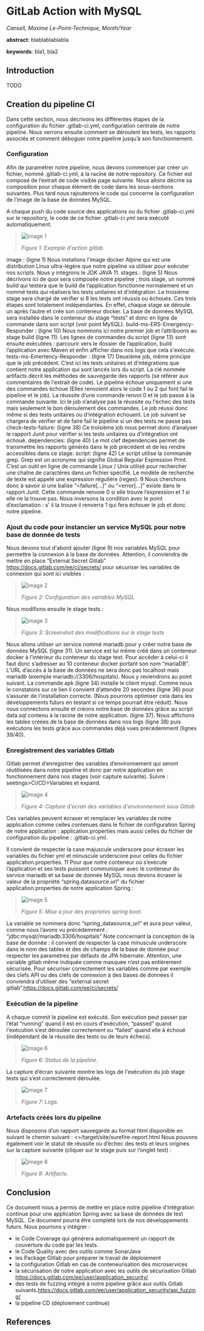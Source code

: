 # GitLab Action with MySQL
_Cansell, Maxime_
_Le-Point-Technique_, _Month/Year_

__abstract__: blablablablabla

__keywords__: bla1, bla2

## Introduction 

TODO

## Creation du pipeline CI

Dans cette section, nous décrivons les différentes étapes de la configuration du
fichier .gitlab-ci.yml, configuration centrale de notre pipeline. Nous verrons ensuite
comment se déroulent les tests, les rapports associés et comment déboguer notre
pipeline jusqu’à son fonctionnement.

### Configuration

Afin de paramétrer notre pipeline, nous devons commencer par créer un fichier,
nommé .gitlab-ci.yml, à la racine de notre repository. Ce fichier est composé de l’extrait
de code visible page suivante. Nous allons décrire sa composition pour chaque élément
de code dans les sous-sections suivantes. Plus tard nous rajouterons le code qui
concerne la configuration de l’image de la base de données MySQL.

A chaque push du code source des applications ou du fichier .gitlab-ci.yml sur le repository, le code de ce fichier .gitlab-ci.yml sera exécuté automatiquement.


> ![image 1](images/image-1.png)
>
> _Figure 1: Example d'action gitlab_

image : (ligne 1)
Nous installons l'image docker Alpine qui est une distribution Linux ultra-légère que
notre pipeline va utiliser pour exécuter nos scripts. Nous y intégrons le JDK JAVA 11.
stages : (ligne 5)
Nous décrivons ici de quoi sera composée notre pipeline ; trois stage, un nommé
build qui testera que le build de l’application fonctionne normalement et un nommé tests
qui réalisera les tests unitaires et d’intégration. Le troisième stage sera chargé de vérifier si
8
les tests ont réussis ou échoués. Ces trois étapes sont totalement indépendantes. En effet,
chaque stage se déroule un après l’autre et crée son conteneur docker. La base de
données MySQL sera installée dans le conteneur du stage “tests” et donc en ligne de
commande dans son script (voir point MySQL).
build-ms-ERS-Emergency-Responder : (ligne 10)
Nous nommons ici notre premier job et l’attribuons au stage build (ligne 11). Les
lignes de commandes du script (ligne 13) sont ensuite exécutées : parcourir vers le
dossier de l’application, build l’application avec Maven et enfin afficher dans nos logs que
cela s'exécute.
tests-ms-Emertency-Responder : (ligne 17)
Deuxième job, même principe que le job précédent. C’est ici les tests unitaires et
d’intégrations que contient notre application qui sont lancés lors du script. La clé nommée
artifacts décrit les méthodes de sauvegarde des rapports (se référer aux commentaires
de l'extrait de code).
Le pipeline échoue uniquement si une des commandes échoue (Elles renvoient
alors le code 1 ou 2 qui font fail le pipeline et le job). La réussite d’une commande renvoi 0
et le job passe à la commande suivante. Ici le job n’analyse pas la réussite ou l'échec des
tests mais seulement le bon déroulement des commandes. Le job réussi donc même si
des tests unitaires ou d’intégration échouent. Le job suivant se chargera de vérifier et de
faire fail le pipeline si un des tests ne passe pas.
check-tests-failure: (ligne 38)
Ce troisième job nous permet donc d’analyser le rapport Junit pour vérifier si les
tests unitaires ou d’intégration ont échoué.
dependencies: (ligne 40)
Le mot clef dependencies permet de transmettre les rapports générés dans le job
précédent et de les rendre accessibles dans ce stage.
script: (ligne 42)
Le script utilise la commande grep. Grep est un acronyme qui signifie Global
Regular Expression Print. C’est un outil en ligne de commande Linux / Unix utilisé pour
rechercher une chaîne de caractères dans un fichier spécifié. Le modèle de recherche de
texte est appelé une expression régulière (regex).
9
Nous cherchons donc à savoir si une balise “<failure[...]” ou “<error[...]” existe dans
le rapport Junit. Cette commande renvoie 0 si elle trouve l’expression et 1 si elle ne la
trouve pas. Nous inversons la condition avec le point d’exclamation : s' il la trouve il
renverra 1 qui fera échouer le job et donc notre pipeline.

###  Ajout du code pour instancier un service MySQL pour notre base de donnée de tests

Nous devons tout d'abord ajouter (ligne 9) nos variables MySQL pour permettre la
connexion à la base de données. Attention, il conviendra de mettre en place “External
Secret Gitlab” https://docs.gitlab.com/ee/ci/secrets/ pour sécuriser les variables de connexion qui sont ici visibles :

> ![image 2](images/image-2.png)
>
> _Figure 2: Configuration des variables MySQL_

Nous modifions ensuite le stage tests :

> ![image 3](images/image-3.png)
>
> _Figure 3: Screenshot des modifications sur le stage tests_

Nous allons utiliser un service nommé mariadb pour y créer notre base de
données MySQL (ligne 31). Un service est lui même créé dans un conteneur docker à
l'intérieur du conteneur du stage test. Pour accéder à celui-ci il faut donc s’adresser au
10
conteneur docker portant son nom “mariaDB”. L’URL d’accès à la base de données ne sera
donc pas localhost mais mariadb (exemple mariadb://3306/hospitals). Nous y
reviendrons au point suivant.
La commande apk (ligne 34) installe le client mysql. Comme nous le constatons
sur ce lien il convient d’attendre 20 secondes (ligne 36) pour s’assurer de l'installation
correcte. (Nous pourrons optimiser cela dans les développements futurs en testant si ce
temps pourrait être réduit). Nous nous connectons ensuite et créons notre base de
données grâce au script data.sql contenu à la racine de notre application. (ligne 37). Nous
affichons les tables créées de la base de données dans nos logs (ligne 38) puis exécutons
les tests grâce aux commandes déjà vues précédemment (lignes 39/40).

### Enregistrement des variables Gitlab

Gitlab permet d’enregistrer des variables d’environnement qui seront réutilisées
dans notre pipeline et donc par notre application en fonctionnement dans nos stages
(voir capture suivante). Suivre : seetings>Ci/CD>Variables et expand.

> ![image 4](images/image-4.png)
>
> _Figure 4: Capture d'ecran des variables d'environnement sous Gitlab_

Ces variables peuvent écraser et remplacer les variables de notre application
comme celles contenues dans le fichier de configuration Spring de notre application :
application.properties mais aussi celles du fichier de configuration du pipeline :
.gitlab-ci.yml.

Il convient de respecter la case majuscule underscore pour écraser les variables
du fichier yml et minuscule underscore pour celles du fichier application.properties.
11
Pour que notre conteneur où s’exécute l’application et ses tests puissent
communiquer avec le conteneur du service mariadb et sa base de donnée MySQL nous
devons écraser la valeur de la propriété “spring.datasource.url” du fichier
application.properties de notre application Spring :

> ![image 5](images/image-5.png)
>
> _Figure 5: Mise a jour des proprietes spring boot._

La variable se nommera donc “spring_datasource_url” et aura pour valeur,
comme nous l’avons vu précédemment : “jdbc:mysql//mariadb:3306/hospitals”
Note concernant la conception de la base de donnée : il convient de respecter la
case minuscule underscore dans le nom des tables et des de champs de la base de
donnée pour respecter les paramètres par défauts de JPA hibernate.
Attention, une variable gitlab même indiquée comme masquée n’est pas
entièrement sécurisée. Pour sécuriser correctement les variables comme par exemple des
clefs API ou des clefs de connexion à des bases de données il conviendra d’utiliser des
“external secret gitlab”.https://docs.gitlab.com/ee/ci/secrets/

### Exécution de la pipeline

A chaque commit le pipeline est exécuté. Son exécution
peut passer par l’état “running” quand il est en cours d'exécution,
“passed” quand l'exécution s’est déroulée correctement ou
“failed” quand elle à échoué (indépendant de la réussite des
tests ou de leurs échecs).


> ![image 6](images/image-6.png)
>
> _Figure 6: Status de la pipeline._

La capture d’écran suivante montre les logs de l'exécution du job stage tests qui
s’est correctement déroulée.

> ![image 7](images/image-7.png)
>
> _Figure 7: Logs._

###  Artefacts créés lors du pipeline

Nous disposons d’un rapport sauvegardé au format html disponible en suivant le
chemin suivant : <<appli>>/target/site/surefire-report.html
Nous pouvons également voir le statut de réussite ou d’échec des tests et leurs
origines sur la capture suivante (cliquer sur le stage puis sur l’onglet test) :

> ![image 8](images/image-8.png)
>
> _Figure 8: Artifacts._

## Conclusion

Ce document nous a permis de mettre en place notre pipeline d’intégration continue
pour une application Spring avec sa base de données de test MySQL. Ce document
pourra être complété lors de nos développements futurs. Nous pourrons y intégrer :
- le Code Coverage qui générera automatiquement un rapport de couverture du
code par les tests.
- le Code Quality avec des outils comme SonarJava
- les Package Gitlab pour préparer le travail de déploiement
- la configuration Gitlab en cas de conteneurisation des microservices
- la sécurisation de notre application avec les outils de sécurisation Gitlab https://docs.gitlab.com/ee/user/application_security/
- des tests de fuzzing intégré à notre pipeline grâce aux outils Gitlab suivants.https://docs.gitlab.com/ee/user/application_security/api_fuzzing/
- la pipeline CD (déploiement continue)



## References
